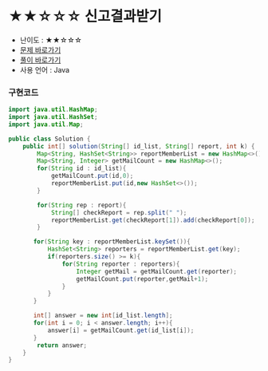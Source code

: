 # ★★☆☆☆ 신고결과받기
- 난이도 : ★★☆☆☆
- <a href="https://programmers.co.kr/learn/courses/30/lessons/92334">문제 바로가기</a>
- <a href="https://cnu-jinseop.tistory.com/109">풀이 바로가기</a>
- 사용 언어 : Java

### 구현코드
```java
import java.util.HashMap;
import java.util.HashSet;
import java.util.Map;

public class Solution {
    public int[] solution(String[] id_list, String[] report, int k) {
        Map<String, HashSet<String>> reportMemberList = new HashMap<>();
        Map<String, Integer> getMailCount = new HashMap<>();
        for(String id : id_list){
            getMailCount.put(id,0);
            reportMemberList.put(id,new HashSet<>());
        }

        for(String rep : report){
            String[] checkReport = rep.split(" ");
            reportMemberList.get(checkReport[1]).add(checkReport[0]);
        }

       for(String key : reportMemberList.keySet()){
           HashSet<String> reporters = reportMemberList.get(key);
           if(reporters.size() >= k){
               for(String reporter : reporters){
                   Integer getMail = getMailCount.get(reporter);
                   getMailCount.put(reporter,getMail+1);
               }
           }
       }

       int[] answer = new int[id_list.length];
       for(int i = 0; i < answer.length; i++){
           answer[i] = getMailCount.get(id_list[i]);
       }
        return answer;
    }
}
```